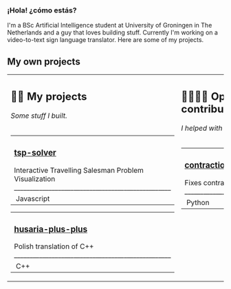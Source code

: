 ### ¡Hola! ¿cómo estás?

I'm a BSc Artificial Intelligence student at University of Groningen in The Netherlands and a guy that loves building stuff. Currently I'm working on a video-to-text sign language translator. Here are some of my projects. 

## My own projects
<table><tr>
<td>
  <h2>🙆‍♂️ My projects</h2>
  <i>Some stuff I built.</i><br><br>
  <table>
    <tr>
      <td>
        <h3><a href="https://github.com/fszewczyk/tsp-solver">tsp-solver</a></h3>
        Interactive Travelling Salesman Problem Visualization<br>
        __________________________________________________</tr>
    <tr>
      <td>&nbsp;Javascript</td>
    </tr>
  </table>
  <table><tr><td><h3><a href="https://github.com/fszewczyk/husaria-plus-plus">husaria-plus-plus</a></h3>Polish translation of C++<br>__________________________________________________</tr><tr><td>&nbsp;C++</td></tr></table></td><td valign="top"><h2>👨‍👨‍👧‍👦 Open source contributions</h2><i>I helped with other people's projects!</i><br><br><table><tr><td><h3><a href="https://github.com/kootenpv/contractions">contractions</a></h3>Fixes contractions such as `you're` to you `are`<br>__________________________________________________</tr><tr><td>&nbsp;Python</td></tr></table>
</table>

<!--
README template copied from https://github.com/LingDong-/LingDong-
-->
